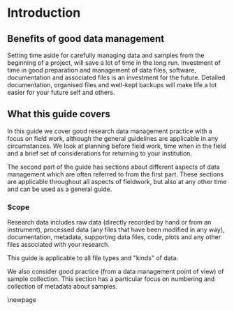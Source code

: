 
# Introduction #

## Benefits of good data management ##

Setting time aside for carefully managing data and samples from the beginning of a project, will save a lot of time in the long run. Investment of time in good preparation and management of data files, software, documentation and associated files is an investment for the future. Detailed documentation, organised files and well-kept backups will make life a lot easier for your future self and others.

## What this guide covers ##

In this guide we cover good research data management practice with a focus on field work, although the general guidelines are applicable in any circumstances. We look at planning before field work, time when in the field and a brief set of considerations for returning to your institution. 

The second part of the guide has sections about different aspects of data management which are often referred to from the first part. These sections are applicable throughout all aspects of fieldwork, but also at any other time and can be used as a general guide.

### Scope ###

Research data includes raw data (directly recorded by hand or from an instrument), processed data (any files that have been modified in any way), documentation, metadata, supporting data files, code, plots and any other files associated with your research. 

This guide is applicable to all file types and "kinds" of data. 

We also consider good practice (from a data management point of view) of sample collection. This section has a particular focus on numbering and collection of metadata about samples.



\newpage